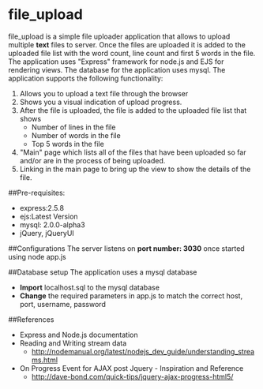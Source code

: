 file_upload
===========
file_upload is a simple file uploader application that allows to upload multiple **text** files to server. Once the files are uploaded it is added to the uploaded file list with the word count, line count and first 5 words in the file. The application uses "Express" framework for node.js and EJS for rendering views. The database for the application uses mysql. The application supports the following functionality:

1. Allows you to upload a text file through the browser
2. Shows you a visual indication of upload progress.    
3. After the file is uploaded, the file is added to the uploaded file list that shows
	* Number of lines in the file
	* Number of words in the file
	* Top 5 words in the file
4. "Main" page which lists all of the files that have been uploaded so far and/or are in the process of being uploaded.
5. Linking in the main page to bring up the view to show the details of the file.

##Pre-requisites:
* express:2.5.8
* ejs:Latest Version
* mysql: 2.0.0-alpha3
* jQuery, jQueryUI

##Configurations
The server listens on **port number: 3030** once started using node app.js

##Database setup
The application uses a mysql database 
* **Import** localhost.sql to the mysql database 
* **Change** the required parameters in app.js to match the correct host, port, username, password 

##References
* Express and Node.js documentation 
* Reading and Writing stream data
	* http://nodemanual.org/latest/nodejs_dev_guide/understanding_streams.html 
* On Progress Event for AJAX post Jquery - Inspiration and Reference
	* http://dave-bond.com/quick-tips/jquery-ajax-progress-html5/

	

